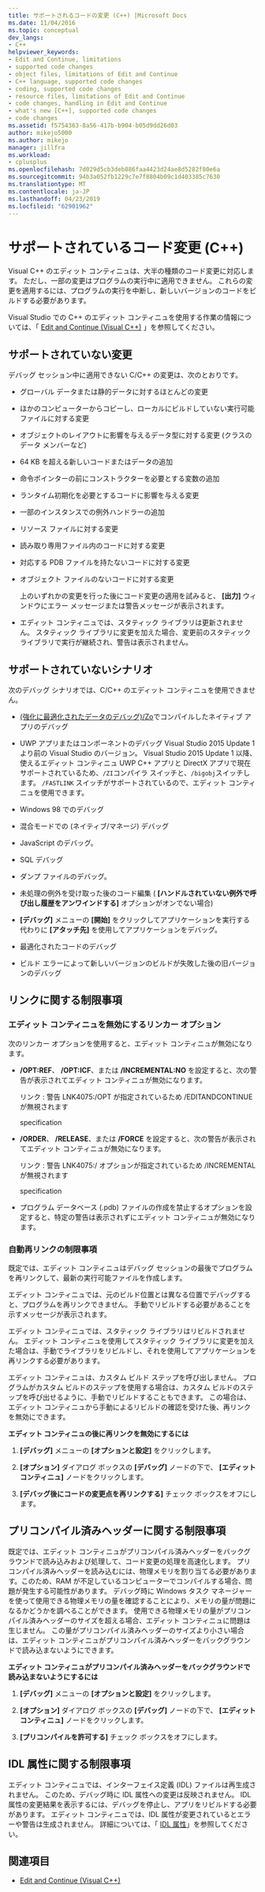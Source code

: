 ```yaml
---
title: サポートされるコードの変更 (C++) |Microsoft Docs
ms.date: 11/04/2016
ms.topic: conceptual
dev_langs:
- C++
helpviewer_keywords:
- Edit and Continue, limitations
- supported code changes
- object files, limitations of Edit and Continue
- C++ language, supported code changes
- coding, supported code changes
- resource files, limitations of Edit and Continue
- code changes, handling in Edit and Continue
- what's new [C++], supported code changes
- code changes
ms.assetid: f5754363-8a56-417b-b904-b05d9dd26d03
author: mikejo5000
ms.author: mikejo
manager: jillfra
ms.workload:
- cplusplus
ms.openlocfilehash: 7d029d5cb3deb886faa4423d24ae8d5282f80e6a
ms.sourcegitcommit: 94b3a052fb1229c7e7f8804b09c1d403385c7630
ms.translationtype: MT
ms.contentlocale: ja-JP
ms.lasthandoff: 04/23/2019
ms.locfileid: "62901962"
---
```

# <a name="supported-code-changes-c"></a>サポートされているコード変更 (C++)
Visual C++ のエディット コンティニュは、大半の種類のコード変更に対応します。 ただし、一部の変更はプログラムの実行中に適用できません。 これらの変更を適用するには、プログラムの実行を中断し、新しいバージョンのコードをビルドする必要があります。

 Visual Studio での C++ のエディット コンティニュを使用する作業の情報については、「 [Edit and Continue (Visual C++)](../debugger/edit-and-continue-visual-cpp.md) 」を参照してください。

## <a name="BKMK_Unsupported_changes"></a> サポートされていない変更
 デバッグ セッション中に適用できない C/C++ の変更は、次のとおりです。

- グローバル データまたは静的データに対するほとんどの変更

- ほかのコンピューターからコピーし、ローカルにビルドしていない実行可能ファイルに対する変更

- オブジェクトのレイアウトに影響を与えるデータ型に対する変更 (クラスのデータ メンバーなど)

- 64 KB を超える新しいコードまたはデータの追加

- 命令ポインターの前にコンストラクターを必要とする変数の追加

- ランタイム初期化を必要とするコードに影響を与える変更

- 一部のインスタンスでの例外ハンドラーの追加

- リソース ファイルに対する変更

- 読み取り専用ファイル内のコードに対する変更

- 対応する PDB ファイルを持たないコードに対する変更

- オブジェクト ファイルのないコードに対する変更

  上のいずれかの変更を行った後にコード変更の適用を試みると、 **[出力]** ウィンドウにエラー メッセージまたは警告メッセージが表示されます。

- エディット コンティニュでは、スタティック ライブラリは更新されません。 スタティック ライブラリに変更を加えた場合、変更前のスタティック ライブラリで実行が継続され、警告は表示されません。

## <a name="BKMK_Unsupported_scenarios"></a> サポートされていないシナリオ
 次のデバッグ シナリオでは、C/C++ のエディット コンティニュを使用できません。

- [(強化に最適化されたデータのデバッグ)/Zo](/cpp/build/reference/zo-enhance-optimized-debugging)でコンパイルしたネイティブ アプリのデバッグ

- UWP アプリまたはコンポーネントのデバッグ Visual Studio 2015 Update 1 より前の Visual Studio のバージョン。 Visual Studio 2015 Update 1 以降、使えるエディット コンティニュ UWP C++ アプリと DirectX アプリで現在サポートされているため、`/ZI`コンパイラ スイッチと、`/bigobj`スイッチします。 `/FASTLINK` スイッチがサポートされているので、エディット コンティニュを使用できます。

- Windows 98 でのデバッグ

- 混合モードでの (ネイティブ/マネージ) デバッグ

- JavaScript のデバッグ。

- SQL デバッグ

- ダンプ ファイルのデバッグ。

- 未処理の例外を受け取った後のコード編集 ( **[ハンドルされていない例外で呼び出し履歴をアンワインドする]** オプションがオンでない場合)

- **[デバッグ]** メニューの **[開始]** をクリックしてアプリケーションを実行する代わりに **[アタッチ先]** を使用してアプリケーションをデバッグ。

- 最適化されたコードのデバッグ

- ビルド エラーによって新しいバージョンのビルドが失敗した後の旧バージョンのデバッグ

## <a name="BKMK_Linking_limitations"></a> リンクに関する制限事項

### <a name="BKMK_Linker_options_that_disable_Edit_and_Continue"></a> エディット コンティニュを無効にするリンカー オプション
 次のリンカー オプションを使用すると、エディット コンティニュが無効になります。

- **/OPT:REF**、 **/OPT:ICF**、または **/INCREMENTAL:NO** を設定すると、次の警告が表示されてエディット コンティニュが無効になります。

     リンク : 警告 LNK4075:/OPT が指定されているため /EDITANDCONTINUE が無視されます

     specification

- **/ORDER**、 **/RELEASE**、または **/FORCE** を設定すると、次の警告が表示されてエディット コンティニュが無効になります。

     リンク : 警告 LNK4075:/ オプションが指定されているため /INCREMENTAL が無視されます

     specification

- プログラム データベース (.pdb) ファイルの作成を禁止するオプションを設定すると、特定の警告は表示されずにエディット コンティニュが無効になります。

### <a name="BKMK_Auto_relinking_limitations"></a> 自動再リンクの制限事項
 既定では、エディット コンティニュはデバッグ セッションの最後でプログラムを再リンクして、最新の実行可能ファイルを作成します。

 エディット コンティニュでは、元のビルド位置とは異なる位置でデバッグすると、プログラムを再リンクできません。 手動でリビルドする必要があることを示すメッセージが表示されます。

 エディット コンティニュでは、スタティック ライブラリはリビルドされません。 エディット コンティニュを使用してスタティック ライブラリに変更を加えた場合は、手動でライブラリをリビルドし、それを使用してアプリケーションを再リンクする必要があります。

 エディット コンティニュは、カスタム ビルド ステップを呼び出しません。 プログラムがカスタム ビルドのステップを使用する場合は、カスタム ビルドのステップを呼び出せるように、手動でリビルドすることもできます。 この場合は、エディット コンティニュから手動によるリビルドの確認を受けた後、再リンクを無効にできます。

 **エディット コンティニュの後に再リンクを無効にするには**

1. **[デバッグ]** メニューの **[オプションと設定]** をクリックします。

2. **[オプション]** ダイアログ ボックスの **[デバッグ]** ノードの下で、 **[エディット コンティニュ]** ノードをクリックします。

3. **[デバッグ後にコードの変更点を再リンクする]** チェック ボックスをオフにします。

## <a name="BKMK_Precompiled_Header_Limitations"></a> プリコンパイル済みヘッダーに関する制限事項
 既定では、エディット コンティニュがプリコンパイル済みヘッダーをバックグラウンドで読み込みおよび処理して、コード変更の処理を高速化します。 プリコンパイル済みヘッダーを読み込むには、物理メモリを割り当てる必要があります。このため、RAM が不足しているコンピューターでコンパイルする場合、問題が発生する可能性があります。 デバッグ時に Windows タスク マネージャーを使って使用できる物理メモリの量を確認することにより、メモリの量が問題になるかどうかを調べることができます。 使用できる物理メモリの量がプリコンパイル済みヘッダーのサイズを超える場合、エディット コンティニュに問題は生じません。 この量がプリコンパイル済みヘッダーのサイズより小さい場合は、エディット コンティニュがプリコンパイル済みヘッダーをバックグラウンドで読み込まないようにできます。

 **エディット コンティニュがプリコンパイル済みヘッダーをバックグラウンドで読み込まないようにするには**

1. **[デバッグ]** メニューの **[オプションと設定]** をクリックします。

2. **[オプション]** ダイアログ ボックスの **[デバッグ]** ノードの下で、 **[エディット コンティニュ]** ノードをクリックします。

3. **[プリコンパイルを許可する]** チェック ボックスをオフにします。

## <a name="BKMK_IDL_Attribute_Limitations"></a> IDL 属性に関する制限事項
 エディット コンティニュでは、インターフェイス定義 (IDL) ファイルは再生成されません。 このため、デバッグ時に IDL 属性への変更は反映されません。 IDL 属性の変更結果を表示するには、デバッグを停止し、アプリをリビルドする必要があります。 エディット コンティニュでは、IDL 属性が変更されているとエラーや警告は生成されません。 詳細については、「 [IDL 属性](/cpp/windows/idl-attributes)」を参照してください。

## <a name="see-also"></a>関連項目
- [Edit and Continue (Visual C++)](../debugger/edit-and-continue-visual-cpp.md)